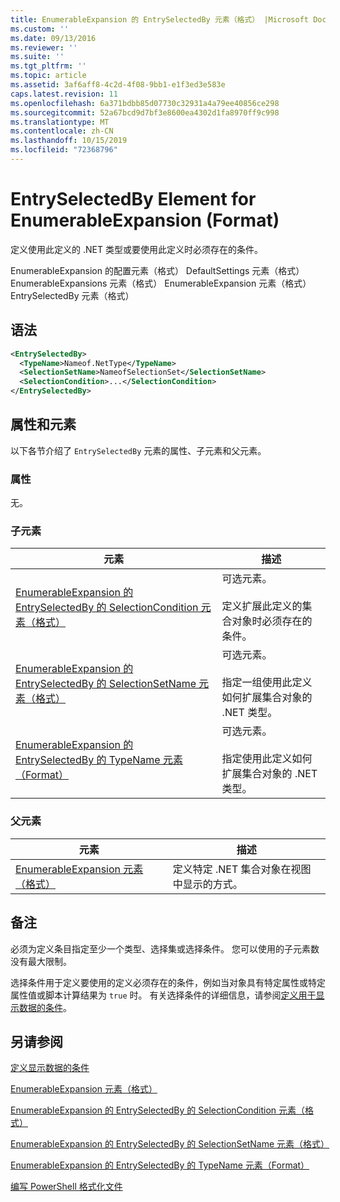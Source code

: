 ```yaml
---
title: EnumerableExpansion 的 EntrySelectedBy 元素（格式） |Microsoft Docs
ms.custom: ''
ms.date: 09/13/2016
ms.reviewer: ''
ms.suite: ''
ms.tgt_pltfrm: ''
ms.topic: article
ms.assetid: 3af6aff8-4c2d-4f08-9bb1-e1f3ed3e583e
caps.latest.revision: 11
ms.openlocfilehash: 6a371bdbb85d07730c32931a4a79ee40856ce298
ms.sourcegitcommit: 52a67bcd9d7bf3e8600ea4302d1fa8970ff9c998
ms.translationtype: MT
ms.contentlocale: zh-CN
ms.lasthandoff: 10/15/2019
ms.locfileid: "72368796"
---
```

# <a name="entryselectedby-element-for-enumerableexpansion-format"></a>EntrySelectedBy Element for EnumerableExpansion (Format)

定义使用此定义的 .NET 类型或要使用此定义时必须存在的条件。

EnumerableExpansion 的配置元素（格式） DefaultSettings 元素（格式） EnumerableExpansions 元素（格式） EnumerableExpansion 元素（格式） EntrySelectedBy 元素（格式）

## <a name="syntax"></a>语法

```xml
<EntrySelectedBy>
  <TypeName>Nameof.NetType</TypeName>
  <SelectionSetName>NameofSelectionSet</SelectionSetName>
  <SelectionCondition>...</SelectionCondition>
</EntrySelectedBy>
```

## <a name="attributes-and-elements"></a>属性和元素

以下各节介绍了 `EntrySelectedBy` 元素的属性、子元素和父元素。

### <a name="attributes"></a>属性

无。

### <a name="child-elements"></a>子元素

|元素|描述|
|-------------|-----------------|
|[EnumerableExpansion 的 EntrySelectedBy 的 SelectionCondition 元素（格式）](./selectioncondition-element-for-entryselectedby-for-enumerableexpansion-format.md)|可选元素。<br /><br /> 定义扩展此定义的集合对象时必须存在的条件。|
|[EnumerableExpansion 的 EntrySelectedBy 的 SelectionSetName 元素（格式）](./selectionsetname-element-for-entryselectedby-for-enumerableexpansion-format.md)|可选元素。<br /><br /> 指定一组使用此定义如何扩展集合对象的 .NET 类型。|
|[EnumerableExpansion 的 EntrySelectedBy 的 TypeName 元素（Format）](./typename-element-for-entryselectedby-for-enumerableexpansion-format.md)|可选元素。<br /><br /> 指定使用此定义如何扩展集合对象的 .NET 类型。|

### <a name="parent-elements"></a>父元素

|元素|描述|
|-------------|-----------------|
|[EnumerableExpansion 元素（格式）](./enumerableexpansion-element-format.md)|定义特定 .NET 集合对象在视图中显示的方式。|

## <a name="remarks"></a>备注

必须为定义条目指定至少一个类型、选择集或选择条件。 您可以使用的子元素数没有最大限制。

选择条件用于定义要使用的定义必须存在的条件，例如当对象具有特定属性或特定属性值或脚本计算结果为 `true` 时。 有关选择条件的详细信息，请参阅[定义用于显示数据的条件](./defining-conditions-for-displaying-data.md)。

## <a name="see-also"></a>另请参阅

[定义显示数据的条件](./defining-conditions-for-displaying-data.md)

[EnumerableExpansion 元素（格式）](./enumerableexpansion-element-format.md)

[EnumerableExpansion 的 EntrySelectedBy 的 SelectionCondition 元素（格式）](./selectioncondition-element-for-entryselectedby-for-enumerableexpansion-format.md)

[EnumerableExpansion 的 EntrySelectedBy 的 SelectionSetName 元素（格式）](./selectionsetname-element-for-entryselectedby-for-enumerableexpansion-format.md)

[EnumerableExpansion 的 EntrySelectedBy 的 TypeName 元素（Format）](./typename-element-for-entryselectedby-for-enumerableexpansion-format.md)

[编写 PowerShell 格式化文件](./writing-a-powershell-formatting-file.md)
